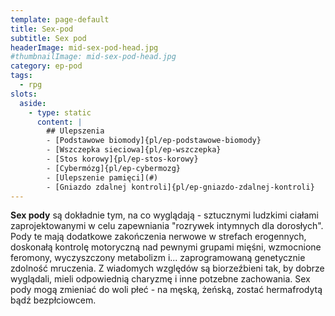 ```yaml
---
template: page-default
title: Sex-pod
subtitle: Sex pod
headerImage: mid-sex-pod-head.jpg
#thumbnailImage: mid-sex-pod-head.jpg
category: ep-pod
tags:
  - rpg
slots:
  aside:
    - type: static
      content: |
        ## Ulepszenia
        - [Podstawowe biomody]{pl/ep-podstawowe-biomody}
        - [Wszczepka sieciowa]{pl/ep-wszczepka}
        - [Stos korowy]{pl/ep-stos-korowy}
        - [Cybermózg]{pl/ep-cybermozg}
        - [Ulepszenie pamięci](#)
        - [Gniazdo zdalnej kontroli]{pl/ep-gniazdo-zdalnej-kontroli}
---
```

**Sex pody** są dokładnie tym, na co wyglądają - sztucznymi ludzkimi ciałami zaprojektowanymi w celu zapewniania "rozrywek intymnych dla dorosłych". Pody te mają dodatkowe zakończenia nerwowe w strefach erogennych, doskonałą kontrolę motoryczną nad pewnymi grupami mięśni, wzmocnione feromony, wyczyszczony metabolizm i... zaprogramowaną genetycznie zdolność mruczenia. Z wiadomych względów są biorzeźbieni tak, by dobrze wyglądali, mieli odpowiednią charyzmę i inne potzebne zachowania. Sex pody mogą zmieniać do woli płeć - na męską, żeńską, zostać hermafrodytą bądź bezpłciowcem.
